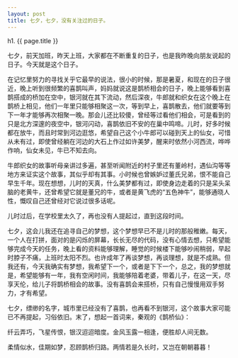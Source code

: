 ```yaml
---
layout: post
title: 七夕，七夕，没有关注过的日子。
---
```


h1. {{ page.title }}

七夕，前天加班，昨天上班，大家都在不断重复的日子，也是我昨晚向朋友说起的日子。今天就是这个日子。

在记忆里努力的寻找关乎它最早的说法，很小的时候，那是暑夏，和现在的日子很近，晚上听到很频繁的喜鹊叫声，妈妈就说这是鹊桥相会的日子，晚上能够看到喜鹊搭成的桥加在空中，银河就在其下流动，然后深夜，牛郎就和织女在这个晚上在鹊桥上相见，他们一年里只能够相聚这一次，等到早上，喜鹊散去，他们就要等到下一年才能够再次相聚一晚。那会儿还比较傻，曾经等过看他们相会，可是看到的只是北方深邃的夜空中，银河闪动，喜鹊依旧不安的在巢中鸣啼。儿时，好多时候都在放牛，而且时常到河边逛悠，希望自己这个小牛郎可以碰到天上的仙女，可惜从未有过，即使曾经躺在河边的大石上作过如许美梦，醒来时依然小河西流，哗哗作响，仙女未见，牛已不知去向。

牛郎织女的故事听母亲讲过多遍，甚至听闻附近的村子里还有董岭村，遇仙沟等等地方来证实这个故事，其似乎却有其事。小时候也曾嫉妒过董氏兄弟，恨不能自己早生千年。现在想想，儿时的天真，什么美梦都有过，即使身边走着的只是呆头呆脑的老黄牛，还曾希望它就是董兄的牛，或者是黄飞虎的“五色神牛”，能够通晓人性，慨叹自己还曾经对它说过很多话呢。

儿时过后，在学校里太久了，再也没有人提起过，直到这段时间。

七夕，这会儿我还在追寻自己的梦想，这个梦想早已不是儿时的那般稚嫩。每天，一个人在打拼，面对的是闪烁的屏幕，长长无尽的代码，没有心情去想，只希望能够完成今天的任务，晚上看的资料能够理解，睡觉的时候楼下能够吵闹稍弱，早起时脖子不痛，上班时太阳不烈。也许成年了再谈梦想，再谈理想，就是不成熟。但我还有，今天我确实有梦想，我希望下一个，或者是下下一个，总之，我的梦想就是，希望能够有一年，我有空闲时间，我能够陪着老婆，带着儿子，在这一天，尽享天伦，给儿子将鹊桥相会的故事。没有喜鹊会来搭桥，只有自己慢慢用双手努力，才有希望。

七夕，缥缈的名字，城市里已经没有了喜鹊，也再看不到银河，这个故事大家可能已不再提起，习俗依旧。末了，想起一首词来，秦观的《鹊桥仙》：


纤云弄巧，飞星传恨，银汉迢迢暗度。金风玉露一相逢，便胜却人间无数。

柔情似水，佳期如梦，忍顾鹊桥归路。两情若是久长时，又岂在朝朝暮暮！